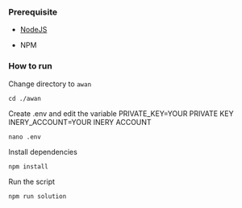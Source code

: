 ### Prerequisite

- [NodeJS](https://nodejs.org/en/)

- NPM



### How to run

Change directory to ```awan```

```shell
cd ./awan
```

Create .env and edit the variable
PRIVATE_KEY=YOUR PRIVATE KEY
INERY_ACCOUNT=YOUR INERY ACCOUNT

```shell
nano .env
```

Install dependencies

```shell
npm install
```

Run the script

```
npm run solution
```
